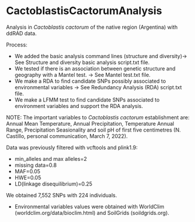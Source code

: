 # CactoblastisCactorumAnalysis

Analysis in *Cactoblastis cactorum* of the native region (Argentina) with ddRAD data. 

Process:
* We added the basic analysis command lines (structure and diversity)-> See Structure and diversity basic analysis script.txt file.
* We tested if there is an association between genetic structure and geography with a Mantel test. -> See Mantel test.txt file.
* We make a RDA to find candidate SNPs possibly associated to environmental variables -> See Redundancy Analysis (RDA) script.txt file.
* We make a LFMM test to find candidate SNPs associated to environment variables and support the RDA analysis.

NOTE: The important variables to *Cactoblastis cactorum* establishment are: Annual Mean Temperature, 
Annual Precipitation, Temperature Annual Range, Precipitation Seasionality and soil pH of first five centimetres (N. Castillo, personal communication, March 7, 2022).

Data was previously filtered with vcftools and plink1.9:
* min_alleles and max alleles=2 
* missing data=0.8
* MAF=0.05
* HWE=0.05
* LD(linkage disequilibrium)=0.25

We obtained 7,552 SNPs with 224 individuals.

* Environmental variables values were obtained with WorldClim (worldclim.org/data/bioclim.html) and SoilGrids (soildgrids.org).
